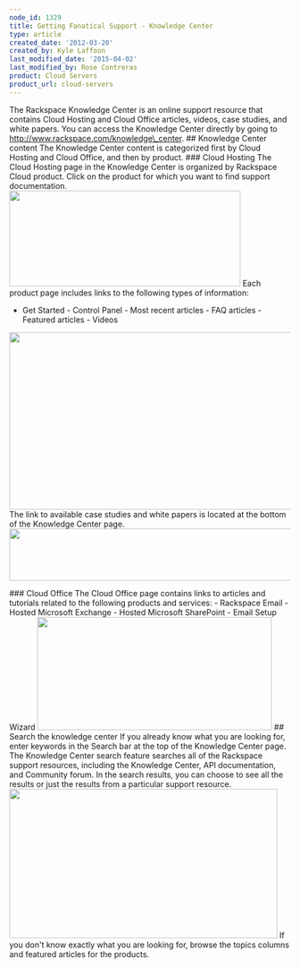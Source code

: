 ```yaml
---
node_id: 1329
title: Getting Fanatical Support - Knowledge Center
type: article
created_date: '2012-03-20'
created_by: Kyle Laffoon
last_modified_date: '2015-04-02'
last_modified_by: Rose Contreras
product: Cloud Servers
product_url: cloud-servers
---
```


The Rackspace Knowledge Center is an online support resource that
contains Cloud Hosting and Cloud Office articles, videos, case studies,
and white papers. You can access the Knowledge Center directly by going
to http://www.rackspace.com/knowledge\_center. \#\# Knowledge Center
content The Knowledge Center content is categorized first by Cloud
Hosting and Cloud Office, and then by product. \#\#\# Cloud Hosting The
Cloud Hosting page in the Knowledge Center is organized by Rackspace
Cloud product. Click on the product for which you want to find support
documentation.
<img src="https://8026b2e3760e2433679c-fffceaebb8c6ee053c935e8915a3fbe7.ssl.cf2.rackcdn.com/field/image/898-1329_6_3.png" width="414" height="171" />
Each product page includes links to the following types of information:
- Get Started - Control Panel - Most recent articles - FAQ articles -
Featured articles - Videos
<img src="https://8026b2e3760e2433679c-fffceaebb8c6ee053c935e8915a3fbe7.ssl.cf2.rackcdn.com/field/image/898-1329-4.png" width="638" height="317" />
The link to available case studies and white papers is located at the
bottom of the Knowledge Center page.
<img src="https://8026b2e3760e2433679c-fffceaebb8c6ee053c935e8915a3fbe7.ssl.cf2.rackcdn.com/field/image/898-1329_7.png" width="518" height="93" />

\#\#\# Cloud Office The Cloud Office page contains links to articles and
tutorials related to the following products and services: - Rackspace
Email - Hosted Microsoft Exchange - Hosted Microsoft SharePoint - Email
Setup Wizard
<img src="https://8026b2e3760e2433679c-fffceaebb8c6ee053c935e8915a3fbe7.ssl.cf2.rackcdn.com/field/image/898-1329_2.png" width="420" height="202" />
\#\# Search the knowledge center If you already know what you are
looking for, enter keywords in the Search bar at the top of the
Knowledge Center page. The Knowledge Center search feature searches all
of the Rackspace support resources, including the Knowledge Center, API
documentation, and Community forum. In the search results, you can
choose to see all the results or just the results from a particular
support resource.
<img src="https://8026b2e3760e2433679c-fffceaebb8c6ee053c935e8915a3fbe7.ssl.cf2.rackcdn.com/field/image/898-1329_8.png" width="480" height="267" />
If you don't know exactly what you are looking for, browse the topics
columns and featured articles for the products.



